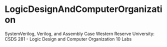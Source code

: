 # LogicDesignAndComputerOrganization
SystemVerilog, Verilog, and Assembly
Case Western Reserve University: CSDS 281 - Logic Design and Computer Organization
10 Labs

